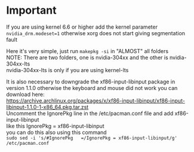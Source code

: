 # Important  
If you are using kernel 6.6 or higher add the kernel parameter ``nvidia_drm.modeset=1`` otherwise xorg does not start giving segmentation fault  

Here it's very simple, just run ``makepkg -si`` in "ALMOST" all folders  
NOTE: There are two folders, one is nvidia-304xx and the other is nvidia-304xx-lts  
nvidia-304xx-lts is only if you are using kernel-lts  

It is also necessary to downgrade the xf86-input-libinput package in version 1.1.0 otherwise the keyboard and mouse did not work you can download here:  
https://archive.archlinux.org/packages/x/xf86-input-libinput/xf86-input-libinput-1.1.0-1-x86_64.pkg.tar.zst  
Uncomment the IgnorePkg line in the /etc/pacman.conf file and add xf86-input-libinput  
like this IgnorePkg = xf86-input-libinput  
you can do this also using this command  
``sudo sed -i 's/#IgnorePkg   =/IgnorePkg = xf86-input-libinput/g' /etc/pacman.conf``  
